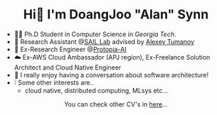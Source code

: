 <!-- ![](https://github.com/alansynn/alansynn/blob/main/banner.jpeg) -->

<h1 align="center">Hi👋 I'm DoangJoo "Alan" Synn</h1>

- 🧑‍🎓 Ph.D Student in Computer Science in *Georgia Tech*.
- :lab_coat: Research Assistant @[SAIL Lab](https://faculty.cc.gatech.edu/~atumanov/) advised by [Alexey Tumanov](https://faculty.cc.gatech.edu/~atumanov/)
- 🚀 Ex-Research Engineer @[Protopia-AI](https://github.com/protopia-ai)
- :cloud: Ex-AWS Cloud Ambassador (APJ region), Ex-Freelance Solution Architect and Cloud Native Engineer
- :speech_balloon: I really enjoy having a conversation about software architecture!
- :grey_exclamation: Some other interests are..
  - cloud native, distributed computing, MLsys etc...

<p align="center">You can check other CV's in <a href="https://alansynn.com" target="blank">here</a>...</p>

<!-- <img align="center" src="https://github-readme-stats.vercel.app/api?username=alansynn&show_icons=true&count_private=true" alt="alansynn" width="50%"/></p> -->

<!-- ### Blogs posts -->
<!-- BLOG-POST-LIST:START -->
<!-- BLOG-POST-LIST:END -->
